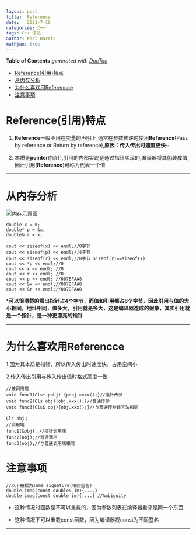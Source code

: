 ```yaml
---
layout: post
title:  Reference
date:   2021-7-19
categories: C++
tags: C++ 语法
author: Karl Harris
mathjax: true
---
```


<!-- START doctoc generated TOC please keep comment here to allow auto update -->
<!-- DON'T EDIT THIS SECTION, INSTEAD RE-RUN doctoc TO UPDATE -->
**Table of Contents**  *generated with [DocToc](https://github.com/thlorenz/doctoc)*

- [Reference(引用)特点](#reference%E5%BC%95%E7%94%A8%E7%89%B9%E7%82%B9)
- [从内存分析](#%E4%BB%8E%E5%86%85%E5%AD%98%E5%88%86%E6%9E%90)
- [为什么喜欢用Referencce](#%E4%B8%BA%E4%BB%80%E4%B9%88%E5%96%9C%E6%AC%A2%E7%94%A8referencce)
- [注意事项](#%E6%B3%A8%E6%84%8F%E4%BA%8B%E9%A1%B9)

<!-- END doctoc generated TOC please keep comment here to allow auto update -->


# Reference(引用)特点
1. **Reference**一般不用在变量的声明上,通常在参数传递时使用**Reference**(Pass by reference or Return by reference),**原因：传入传出时速度更快~**
    
2. 本质是**pointer**(指针),引用的内部实现是通过指针实现的,编译器将其伪装成值,因此引用(**Reference**)可称为代表一个值

---
# 从内存分析

<!-- ![内存示意图](img\reference1.png) -->

![内存示意图]({{"img\reference1.png"|absolute_url}})

	double x = 0;
	double* p = &x;
	double& r = x;
	
	cout << sizeof(x) << endl;//8字节
	cout << sizeof(p) << endl;//4字节
	cout << sizeof(r) << endl;//8字节 sizeof(r)==sizeof(x)
	cout << *p << endl;//0
	cout << x << endl; //0
	cout << r << endl; //0
    cout << p << endl; //007BFAA8
	cout << &x << endl;//007BFAA8
	cout << &r << endl;//007BFAA8

***可以很清楚的看出指针占4个字节，而值和引用都占8个字节，因此引用与值的大小相同，地址相同，值多大，引用就是多大，这是编译器造成的假象，其实引用就是一个指针，是一种更漂亮的指针**

---
# 为什么喜欢用Referencce
1.因为其本质是指针，所以传入传出时速度快，占用空间小

2.传入传出引用与传入传出值时格式高度一致

	//被调用端
	void func1(Cls* pobj) {pobj->xxx();}//指针传参
	void func2(Cls obj){obj.xxx();}//普通传参
	void func3(Cls& obj){obj.xxx();}//与普通传参数写法相同

	Cls obj；
	//调用端
	func1(&obj)；//指针调用端
	func2(obj);//普通调用
	func3(obj);//与普通调用端相同

# 注意事项
	//以下被视为same signature(相同签名)
	double imag(const double& im){....}
	double imag(const double im){....} //Ambiguity

* 这种情况时函数是不可以重载的，因为参数列表在编译器看来是同一个东西

* 这种情况下可以重载const函数，因为编译器视const为不同签名
---



    